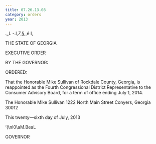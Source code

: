 ```yaml
---
title: 07.26.13.08
category: orders
year: 2013
---
```

 

.\_L -.l,_7_,§,,é I,

THE STATE OF GEORGIA

EXECUTIVE ORDER

BY THE GOVERNOR:

ORDERED:

That the Honorable Mike Sullivan of Rockdale County, Georgia, is
reappointed as the Fourth Congressional District Representative to
the Consumer Advisory Board, for a term of office ending July 1,
2014.

The Honorable Mike Sullivan
1222 North Main Street
Conyers, Georgia 30012

This twenty—sixth day of July, 2013

‘(\nI0\aM.BeaL

GOVERNOR

